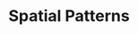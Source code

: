 ---
title: 'Spatial Patterns'
icon: 'icon.png'
published: false
redirect: '/en/techs/patterns/function:pattern_3D'

content:
    items: 
        - '@taxonomy.function': 'pattern_3D'
    filter:
        published: true
        type: 'tech' 
---